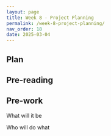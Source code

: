 ```yaml
---
layout: page
title: Week 8 - Project Planning
permalink: /week-8-project-planning/
nav_order: 18
date: 2025-03-04
---
```

## Plan

## Pre-reading

## Pre-work
What will it be

Who will do what